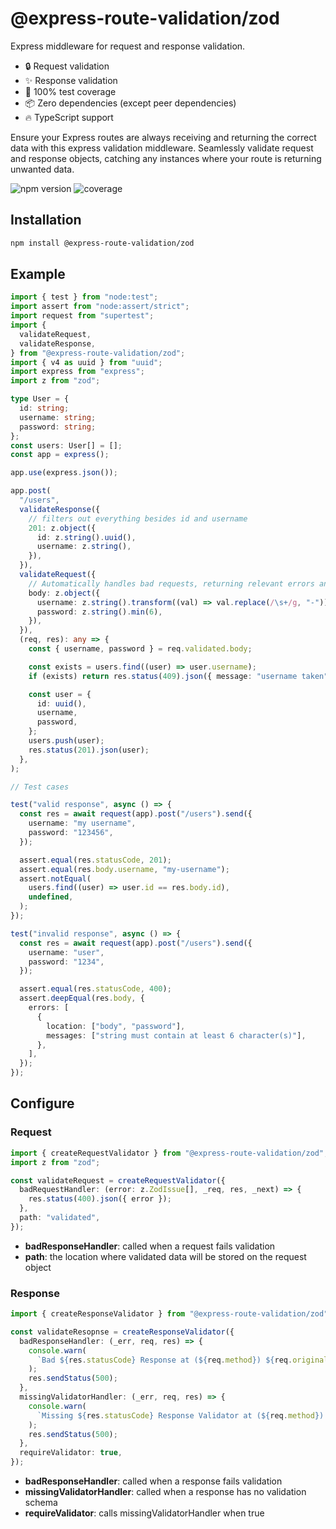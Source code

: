 # @express-route-validation/zod

Express middleware for request and response validation.

- 🔒 Request validation
- ✨ Response validation
- 💪 100% test coverage
- 📦 Zero dependencies (except peer dependencies)
- 🔥 TypeScript support

Ensure your Express routes are always receiving and returning the correct data with this express validation middleware. Seamlessly validate request and response objects, catching any instances where your route is returning unwanted data.

![npm version](https://img.shields.io/npm/v/@express-route-validation/zod)
![coverage](https://img.shields.io/badge/coverage-100%25-44cc11?style=flat)

## Installation

```bash
npm install @express-route-validation/zod
```

## Example

```ts
import { test } from "node:test";
import assert from "node:assert/strict";
import request from "supertest";
import {
  validateRequest,
  validateResponse,
} from "@express-route-validation/zod";
import { v4 as uuid } from "uuid";
import express from "express";
import z from "zod";

type User = {
  id: string;
  username: string;
  password: string;
};
const users: User[] = [];
const app = express();

app.use(express.json());

app.post(
  "/users",
  validateResponse({
    // filters out everything besides id and username
    201: z.object({
      id: z.string().uuid(),
      username: z.string(),
    }),
  }),
  validateRequest({
    // Automatically handles bad requests, returning relevant errors and status of 400
    body: z.object({
      username: z.string().transform((val) => val.replace(/\s+/g, "-")),
      password: z.string().min(6),
    }),
  }),
  (req, res): any => {
    const { username, password } = req.validated.body;

    const exists = users.find((user) => user.username);
    if (exists) return res.status(409).json({ message: "username taken" });

    const user = {
      id: uuid(),
      username,
      password,
    };
    users.push(user);
    res.status(201).json(user);
  },
);

// Test cases

test("valid response", async () => {
  const res = await request(app).post("/users").send({
    username: "my username",
    password: "123456",
  });

  assert.equal(res.statusCode, 201);
  assert.equal(res.body.username, "my-username");
  assert.notEqual(
    users.find((user) => user.id == res.body.id),
    undefined,
  );
});

test("invalid response", async () => {
  const res = await request(app).post("/users").send({
    username: "user",
    password: "1234",
  });

  assert.equal(res.statusCode, 400);
  assert.deepEqual(res.body, {
    errors: [
      {
        location: ["body", "password"],
        messages: ["string must contain at least 6 character(s)"],
      },
    ],
  });
});
```

## Configure

### Request

```ts
import { createRequestValidator } from "@express-route-validation/zod";
import z from "zod";

const validateRequest = createRequestValidator({
  badRequestHandler: (error: z.ZodIssue[], _req, res, _next) => {
    res.status(400).json({ error });
  },
  path: "validated",
});
```

- **badResponseHandler**: called when a request fails validation
- **path**: the location where validated data will be stored on the request object

### Response

```ts
import { createResponseValidator } from "@express-route-validation/zod";

const validateResopnse = createResponseValidator({
  badResponseHandler: (_err, req, res) => {
    console.warn(
      `Bad ${res.statusCode} Response at (${req.method}) ${req.originalUrl}`,
    );
    res.sendStatus(500);
  },
  missingValidatorHandler: (_err, req, res) => {
    console.warn(
      `Missing ${res.statusCode} Response Validator at (${req.method}) ${req.originalUrl}`,
    );
    res.sendStatus(500);
  },
  requireValidator: true,
});
```

- **badResponseHandler**: called when a response fails validation
- **missingValidatorHandler**: called when a response has no validation schema
- **requireValidator**: calls missingValidatorHandler when true
